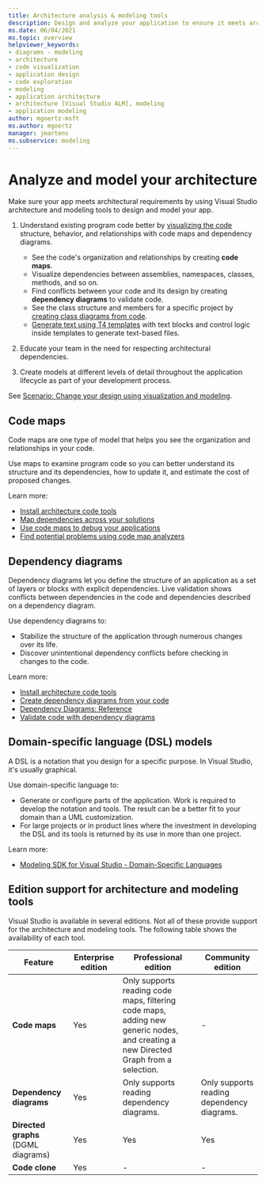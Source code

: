 ```yaml
---
title: Architecture analysis & modeling tools
description: Design and analyze your application to ensure it meets architectural requirements by using code maps, dependency diagrams, and language models.
ms.date: 06/04/2021
ms.topic: overview
helpviewer_keywords:
- diagrams - modeling
- architecture
- code visualization
- application design
- code exploration
- modeling
- application architecture
- architecture [Visual Studio ALM], modeling
- application modeling
author: mgoertz-msft
ms.author: mgoertz
manager: jmartens
ms.subservice: modeling
---
```

# Analyze and model your architecture

Make sure your app meets architectural requirements by using Visual Studio architecture and modeling tools to design and model your app.

1. Understand existing program code better by [visualizing the code](visualize-code.md) structure, behavior, and relationships with code maps and dependency diagrams.
    - See the code's organization and relationships by creating **code maps**. 
    - Visualize dependencies between assemblies, namespaces, classes, methods, and so on.
    - Find conflicts between your code and its design by creating **dependency diagrams** to validate code.
    - See the class structure and members for a specific project by [creating class diagrams from code](../ide/class-designer/designing-and-viewing-classes-and-types.md).
    - [Generate text using T4 templates](../modeling/code-generation-and-t4-text-templates.md) with text blocks and control logic inside templates to generate text-based files. 
    
1. Educate your team in the need for respecting architectural dependencies.

1. Create models at different levels of detail throughout the application lifecycle as part of your development process.

See [Scenario: Change your design using visualization and modeling](../modeling/scenario-change-your-design-using-visualization-and-modeling.md).

## Code maps

Code maps are one type of model that helps you see the organization and relationships in your code.

Use maps to examine program code so you can better understand its structure and its dependencies, how to update it, and estimate the cost of proposed changes.

Learn more:
- [Install architecture code tools](install-architecture-tools.md)
- [Map dependencies across your solutions](../modeling/map-dependencies-across-your-solutions.md)
- [Use code maps to debug your applications](../modeling/use-code-maps-to-debug-your-applications.md)
- [Find potential problems using code map analyzers](../modeling/find-potential-problems-using-code-map-analyzers.md)

## Dependency diagrams

Dependency diagrams let you define the structure of an application as a set of layers or blocks with explicit dependencies. Live validation shows conflicts between dependencies in the code and dependencies described on a dependency diagram.

Use dependency diagrams to: 
- Stabilize the structure of the application through numerous changes over its life.
- Discover unintentional dependency conflicts before checking in changes to the code.

Learn more:
- [Install architecture code tools](install-architecture-tools.md)
- [Create dependency diagrams from your code](../modeling/create-layer-diagrams-from-your-code.md)
- [Dependency Diagrams: Reference](../modeling/layer-diagrams-reference.md)
- [Validate code with dependency diagrams](../modeling/validate-code-with-layer-diagrams.md)

## Domain-specific language (DSL) models

A DSL is a notation that you design for a specific purpose. In Visual Studio, it's usually graphical.

Use domain-specific language to: 
- Generate or configure parts of the application. Work is required to develop the notation and tools. The result can be a better fit to your domain than a UML customization.
- For large projects or in product lines where the investment in developing the DSL and its tools is returned by its use in more than one project.

Learn more:
- [Modeling SDK for Visual Studio - Domain-Specific Languages](../modeling/modeling-sdk-for-visual-studio-domain-specific-languages.md)

## <a name="VersionSupport" />Edition support for architecture and modeling tools

Visual Studio is available in several editions. Not all of these provide support for the architecture and modeling tools. The following table shows the availability of each tool.

|**Feature**|**Enterprise edition**|**Professional edition**|**Community edition**|
|-|-|-|-|
|**Code maps**|Yes|Only supports reading code maps, filtering code maps, adding new generic nodes, and creating a new Directed Graph from a selection.|-|
|**Dependency diagrams**|Yes|Only supports reading dependency diagrams.|Only supports reading dependency diagrams.|
|**Directed graphs** (DGML diagrams)|Yes|Yes|Yes|
|**Code clone**|Yes|-|-|
